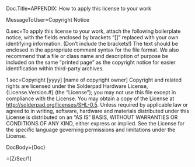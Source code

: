 Doc.Title=APPENDIX: How to apply this license to your work

MessageToUser=Copyright Notice

0.sec=To apply this license to your work, attach the following boilerplate notice, with the fields enclosed by brackets “[]” replaced with your own identifying information. (Don’t include the brackets!) The text should be enclosed in the appropriate comment syntax for the file format. We also recommend that a file or class name and description of purpose be included on the same “printed page” as the copyright notice for easier identification within third-party archives.

1.sec=Copyright [yyyy] [name of copyright owner] Copyright and related rights are licensed under the Solderpad Hardware License, {License.Version.#}  (the “License”); you may not use this file except in compliance with the License.    You may obtain a copy of the License at <a href="http://solderpad.org/licenses/SHL-0.5">http://solderpad.org/licenses/SHL-0.5</a>. Unless required by applicable law or agreed to in writing, software, hardware and materials distributed under this License is distributed on an “AS IS” BASIS, WITHOUT WARRANTIES OR CONDITIONS OF ANY KIND, either express or implied.    See the License for the specific language governing permissions and limitations under the License. 

DocBody={Doc}

=[Z/Sec/1]